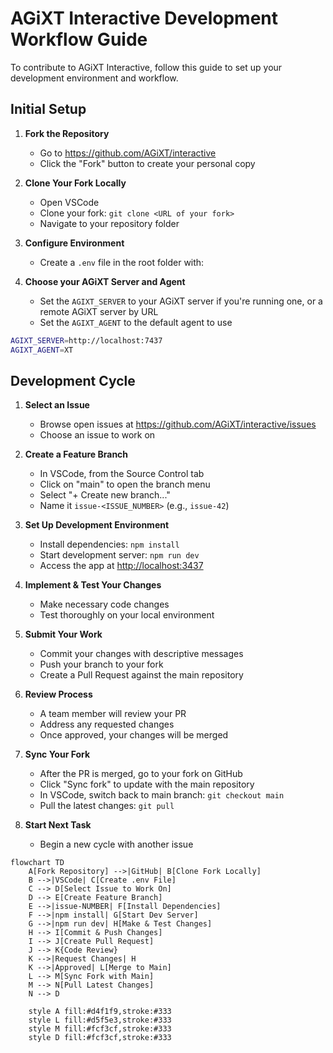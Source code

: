 # AGiXT Interactive Development Workflow Guide

To contribute to AGiXT Interactive, follow this guide to set up your development environment and workflow.

## Initial Setup

1. **Fork the Repository**
   - Go to <https://github.com/AGiXT/interactive>
   - Click the "Fork" button to create your personal copy

2. **Clone Your Fork Locally**
   - Open VSCode
   - Clone your fork: `git clone <URL of your fork>`
   - Navigate to your repository folder

3. **Configure Environment**
   - Create a `.env` file in the root folder with:

4. **Choose your AGiXT Server and Agent**
   - Set the `AGIXT_SERVER` to your AGiXT server if you're running one, or a remote AGiXT server by URL
   - Set the `AGIXT_AGENT` to the default agent to use

```bash
AGIXT_SERVER=http://localhost:7437
AGIXT_AGENT=XT
```

## Development Cycle

1. **Select an Issue**
   - Browse open issues at <https://github.com/AGiXT/interactive/issues>
   - Choose an issue to work on

2. **Create a Feature Branch**
   - In VSCode, from the Source Control tab
   - Click on "main" to open the branch menu
   - Select "+ Create new branch..."
   - Name it `issue-<ISSUE_NUMBER>` (e.g., `issue-42`)

3. **Set Up Development Environment**
   - Install dependencies: `npm install`
   - Start development server: `npm run dev`
   - Access the app at <http://localhost:3437>

4. **Implement & Test Your Changes**
   - Make necessary code changes
   - Test thoroughly on your local environment

5. **Submit Your Work**
   - Commit your changes with descriptive messages
   - Push your branch to your fork
   - Create a Pull Request against the main repository

6. **Review Process**
   - A team member will review your PR
   - Address any requested changes
   - Once approved, your changes will be merged

7. **Sync Your Fork**
   - After the PR is merged, go to your fork on GitHub
   - Click "Sync fork" to update with the main repository
   - In VSCode, switch back to main branch: `git checkout main`
   - Pull the latest changes: `git pull`

8. **Start Next Task**
   - Begin a new cycle with another issue

```mermaid
flowchart TD
    A[Fork Repository] -->|GitHub| B[Clone Fork Locally]
    B -->|VSCode| C[Create .env File]
    C --> D[Select Issue to Work On]
    D --> E[Create Feature Branch]
    E -->|issue-NUMBER| F[Install Dependencies]
    F -->|npm install| G[Start Dev Server]
    G -->|npm run dev| H[Make & Test Changes]
    H --> I[Commit & Push Changes]
    I --> J[Create Pull Request]
    J --> K{Code Review}
    K -->|Request Changes| H
    K -->|Approved| L[Merge to Main]
    L --> M[Sync Fork with Main]
    M --> N[Pull Latest Changes]
    N --> D

    style A fill:#d4f1f9,stroke:#333
    style L fill:#d5f5e3,stroke:#333
    style M fill:#fcf3cf,stroke:#333
    style D fill:#fcf3cf,stroke:#333
```
